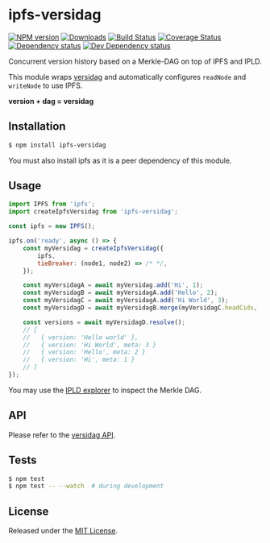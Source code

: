 # ipfs-versidag

[![NPM version][npm-image]][npm-url] [![Downloads][downloads-image]][npm-url] [![Build Status][travis-image]][travis-url] [![Coverage Status][codecov-image]][codecov-url] [![Dependency status][david-dm-image]][david-dm-url] [![Dev Dependency status][david-dm-dev-image]][david-dm-dev-url]

[npm-url]:https://npmjs.org/package/ipfs-versidag
[downloads-image]:http://img.shields.io/npm/dm/ipfs-versidag.svg
[npm-image]:http://img.shields.io/npm/v/ipfs-versidag.svg
[travis-url]:https://travis-ci.org/ipfs-shipyard/js-ipfs-versidag
[travis-image]:http://img.shields.io/travis/ipfs-shipyard/js-ipfs-versidag/master.svg
[codecov-url]:https://codecov.io/gh/ipfs-shipyard/js-ipfs-versidag
[codecov-image]:https://img.shields.io/codecov/c/github/ipfs-shipyard/js-ipfs-versidag/master.svg
[david-dm-url]:https://david-dm.org/ipfs-shipyard/js-ipfs-versidag
[david-dm-image]:https://img.shields.io/david/ipfs-shipyard/js-ipfs-versidag.svg
[david-dm-dev-url]:https://david-dm.org/ipfs-shipyard/js-ipfs-versidag?type=dev
[david-dm-dev-image]:https://img.shields.io/david/dev/ipfs-shipyard/js-ipfs-versidag.svg

Concurrent version history based on a Merkle-DAG on top of IPFS and IPLD.

This module wraps [versidag](https://github.com/ipfs-shipyard/js-versidag) and automatically configures `readNode` and `writeNode` to use IPFS.

**version + dag = versidag**


## Installation

```sh
$ npm install ipfs-versidag
```

You must also install ipfs as it is a peer dependency of this module.


## Usage

```js
import IPFS from 'ipfs';
import createIpfsVersidag from 'ipfs-versidag';

const ipfs = new IPFS();

ipfs.on('ready', async () => {
    const myVersidag = createIpfsVersidag({
        ipfs,
        tieBreaker: (node1, node2) => /* */,
    });

    const myVersidagA = await myVersidag.add('Hi', 1);
    const myVersidagB = await myVersidagA.add('Hello', 2);
    const myVersidagC = await myVersidagA.add('Hi World', 3);
    const myVersidagD = await myVersidagB.merge(myVersidagC.headCids, 'Hello World');

    const versions = await myVersidagD.resolve();
    // [
    //   { version: 'Hello world' },
    //   { version: 'Hi World', meta: 3 }
    //   { version: 'Hello', meta: 2 }
    //   { version: 'Hi', meta: 1 }
    // ]
});
```

You may use the [IPLD explorer](https://explore.ipld.io/) to inspect the Merkle DAG.


## API

Please refer to the [versidag API](https://github.com/ipfs-shipyard/js-versidag).


## Tests

```sh
$ npm test
$ npm test -- --watch  # during development
```


## License

Released under the [MIT License](http://www.opensource.org/licenses/mit-license.php).
